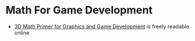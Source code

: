 
# Math For Game Development

* [3D Math Primer for Graphics and Game Development](https://gamemath.com/book/intro.html) is freely readable online
